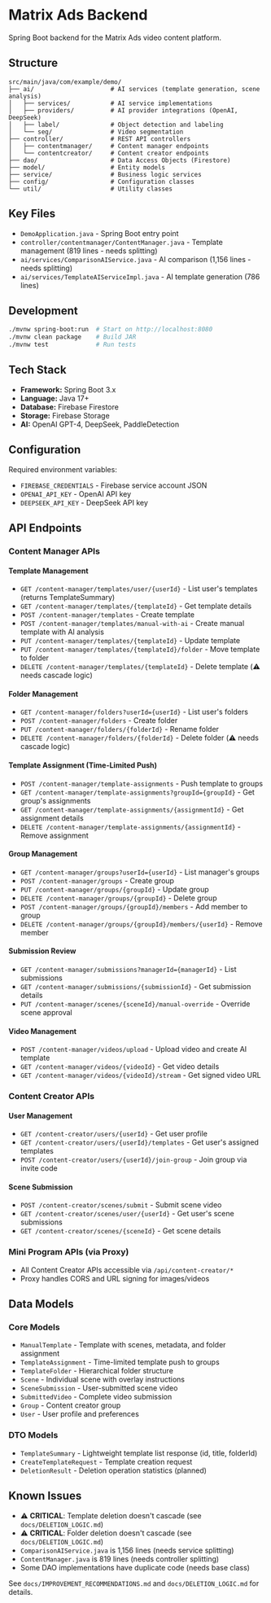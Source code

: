 # Matrix Ads Backend

Spring Boot backend for the Matrix Ads video content platform.

## Structure

```
src/main/java/com/example/demo/
├── ai/                     # AI services (template generation, scene analysis)
│   ├── services/           # AI service implementations
│   ├── providers/          # AI provider integrations (OpenAI, DeepSeek)
│   ├── label/              # Object detection and labeling
│   └── seg/                # Video segmentation
├── controller/             # REST API controllers
│   ├── contentmanager/     # Content manager endpoints
│   └── contentcreator/     # Content creator endpoints
├── dao/                    # Data Access Objects (Firestore)
├── model/                  # Entity models
├── service/                # Business logic services
├── config/                 # Configuration classes
└── util/                   # Utility classes
```

## Key Files

- `DemoApplication.java` - Spring Boot entry point
- `controller/contentmanager/ContentManager.java` - Template management (819 lines - needs splitting)
- `ai/services/ComparisonAIService.java` - AI comparison (1,156 lines - needs splitting)
- `ai/services/TemplateAIServiceImpl.java` - AI template generation (786 lines)

## Development

```bash
./mvnw spring-boot:run  # Start on http://localhost:8080
./mvnw clean package    # Build JAR
./mvnw test             # Run tests
```

## Tech Stack

- **Framework:** Spring Boot 3.x
- **Language:** Java 17+
- **Database:** Firebase Firestore
- **Storage:** Firebase Storage
- **AI:** OpenAI GPT-4, DeepSeek, PaddleDetection

## Configuration

Required environment variables:
- `FIREBASE_CREDENTIALS` - Firebase service account JSON
- `OPENAI_API_KEY` - OpenAI API key
- `DEEPSEEK_API_KEY` - DeepSeek API key

## API Endpoints

### Content Manager APIs

#### Template Management
- `GET /content-manager/templates/user/{userId}` - List user's templates (returns TemplateSummary)
- `GET /content-manager/templates/{templateId}` - Get template details
- `POST /content-manager/templates` - Create template
- `POST /content-manager/templates/manual-with-ai` - Create manual template with AI analysis
- `PUT /content-manager/templates/{templateId}` - Update template
- `PUT /content-manager/templates/{templateId}/folder` - Move template to folder
- `DELETE /content-manager/templates/{templateId}` - Delete template (⚠️ needs cascade logic)

#### Folder Management
- `GET /content-manager/folders?userId={userId}` - List user's folders
- `POST /content-manager/folders` - Create folder
- `PUT /content-manager/folders/{folderId}` - Rename folder
- `DELETE /content-manager/folders/{folderId}` - Delete folder (⚠️ needs cascade logic)

#### Template Assignment (Time-Limited Push)
- `POST /content-manager/template-assignments` - Push template to groups
- `GET /content-manager/template-assignments?groupId={groupId}` - Get group's assignments
- `GET /content-manager/template-assignments/{assignmentId}` - Get assignment details
- `DELETE /content-manager/template-assignments/{assignmentId}` - Remove assignment

#### Group Management
- `GET /content-manager/groups?userId={userId}` - List manager's groups
- `POST /content-manager/groups` - Create group
- `PUT /content-manager/groups/{groupId}` - Update group
- `DELETE /content-manager/groups/{groupId}` - Delete group
- `POST /content-manager/groups/{groupId}/members` - Add member to group
- `DELETE /content-manager/groups/{groupId}/members/{userId}` - Remove member

#### Submission Review
- `GET /content-manager/submissions?managerId={managerId}` - List submissions
- `GET /content-manager/submissions/{submissionId}` - Get submission details
- `PUT /content-manager/scenes/{sceneId}/manual-override` - Override scene approval

#### Video Management
- `POST /content-manager/videos/upload` - Upload video and create AI template
- `GET /content-manager/videos/{videoId}` - Get video details
- `GET /content-manager/videos/{videoId}/stream` - Get signed video URL

### Content Creator APIs

#### User Management
- `GET /content-creator/users/{userId}` - Get user profile
- `GET /content-creator/users/{userId}/templates` - Get user's assigned templates
- `POST /content-creator/users/{userId}/join-group` - Join group via invite code

#### Scene Submission
- `POST /content-creator/scenes/submit` - Submit scene video
- `GET /content-creator/scenes/user/{userId}` - Get user's scene submissions
- `GET /content-creator/scenes/{sceneId}` - Get scene details

### Mini Program APIs (via Proxy)
- All Content Creator APIs accessible via `/api/content-creator/*`
- Proxy handles CORS and URL signing for images/videos

## Data Models

### Core Models
- `ManualTemplate` - Template with scenes, metadata, and folder assignment
- `TemplateAssignment` - Time-limited template push to groups
- `TemplateFolder` - Hierarchical folder structure
- `Scene` - Individual scene with overlay instructions
- `SceneSubmission` - User-submitted scene video
- `SubmittedVideo` - Complete video submission
- `Group` - Content creator group
- `User` - User profile and preferences

### DTO Models
- `TemplateSummary` - Lightweight template list response (id, title, folderId)
- `CreateTemplateRequest` - Template creation request
- `DeletionResult` - Deletion operation statistics (planned)

## Known Issues

- ⚠️ **CRITICAL**: Template deletion doesn't cascade (see `docs/DELETION_LOGIC.md`)
- ⚠️ **CRITICAL**: Folder deletion doesn't cascade (see `docs/DELETION_LOGIC.md`)
- `ComparisonAIService.java` is 1,156 lines (needs service splitting)
- `ContentManager.java` is 819 lines (needs controller splitting)
- Some DAO implementations have duplicate code (needs base class)

See `docs/IMPROVEMENT_RECOMMENDATIONS.md` and `docs/DELETION_LOGIC.md` for details.
